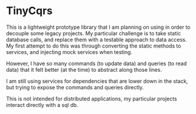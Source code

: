 TinyCqrs
========

This is a lightweight prototype library that I am planning on using in order to decouple some legacy projects.  My particular challenge is to take static database calls, and replace them with a testable approach to data access.  My first attempt to do this was through converting the static methods to services, and injecting mock services when testing.

However, I have so many commands (to update data) and queries (to read data) that it felt better (at the time) to abstract along those lines.

I am still using services for dependencies that are lower down in the stack, but trying to expose the commands and queries directly.

This is not intended for distributed applications, my particular projects interact directly with a sql db.

